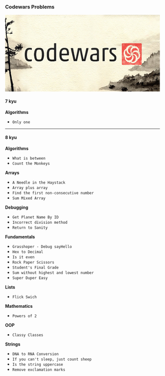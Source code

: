 ### Codewars Problems

<img src='img/logo.jpeg' style="height:250px">

#### 7 kyu
**Algorithms**  
- `Only one`

___

#### 8 kyu  
**Algorithms**  
- `What is between`  
- `Count the Monkeys`  

**Arrays**
- `A Needle in the Haystack`  
- `Array plus array`
- `Find the first non-consecutive number`  
- `Sum Mixed Array`  

**Debugging**  
- `Get Planet Name By ID`  
- `Incorrect division method`
- `Return to Sanity`

**Fundamentals**  
- `Grasshoper - Debug sayHello`  
- `Hex to Decimal`  
- `Is it even`  
- `Rock Paper Scissors`  
- `Student's Final Grade`  
- `Sum without highest and lowest number`  
- `Super Duper Easy`  

**Lists**  
- `Flick Swich`

**Mathematics**  
- `Powers of 2`

**OOP**  
- `Classy Classes`

**Strings**  
- `DNA to RNA Conversion`  
- `If you can't sleep, just count sheep`  
- `Is the string uppercase`  
- `Remove exclamation marks`  
